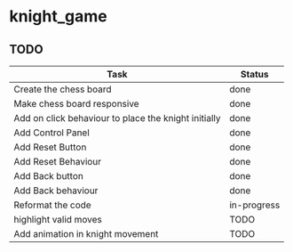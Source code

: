 # knight_game

## TODO

| Task                                                 | Status      |
| ---------------------------------------------------- | ----------- |
| Create the chess board                               | done        |
| Make chess board responsive                          | done        |
| Add on click behaviour to place the knight initially | done        |
| Add Control Panel                                    | done        |
| Add Reset Button                                     | done        |
| Add Reset Behaviour                                  | done        |
| Add Back button                                      | done        |
| Add Back behaviour                                   | done        |
| Reformat the code                                    | in-progress |
| highlight valid moves                                | TODO        |
| Add animation in knight movement                     | TODO        |